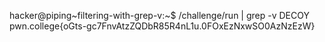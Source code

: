 hacker@piping~filtering-with-grep-v:~$ /challenge/run | grep -v DECOY
pwn.college{oGts-gc7FnvAtzZQDbR85R4nL1u.0FOxEzNxwSO0AzNzEzW}
